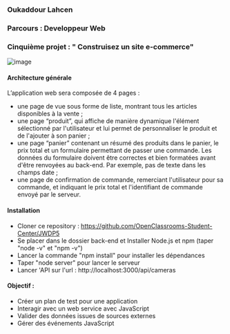 ### Oukaddour Lahcen
### Parcours :  Developpeur Web
### Cinquième projet : " Construisez un site e-commerce"
![image](https://user-images.githubusercontent.com/83468136/131387754-834640ec-d9a4-4786-886b-9acf16811cee.png)

#### Architecture générale
L’application web sera composée de 4 pages :
  - une page de vue sous forme de liste, montrant tous les articles disponibles
à la vente ;
  - une page “produit”, qui affiche de manière dynamique l'élément
sélectionné par l'utilisateur et lui permet de personnaliser le produit et de
l'ajouter à son panier ;
  - une page “panier” contenant un résumé des produits dans le panier, le prix
total et un formulaire permettant de passer une commande. Les données
du formulaire doivent être correctes et bien formatées avant d'être
renvoyées au back-end. Par exemple, pas de texte dans les champs date ;
  - une page de confirmation de commande, remerciant l'utilisateur pour sa
commande, et indiquant le prix total et l'identifiant de commande envoyé
par le serveur.

#### Installation
- Cloner ce repository : https://github.com/OpenClassrooms-Student-Center/JWDP5
- Se placer dans le dossier back-end et Installer Node.js et npm (taper "node -v" et "npm -v")
- Lancer la commande "npm install" pour installer les dépendances
- Taper "node server" pour lancer le serveur
- Lancer 'API sur l'url : http://localhost:3000/api/cameras

#### Objectif :
- Créer un plan de test pour une application
- Interagir avec un web service avec JavaScript
- Valider des données issues de sources externes
- Gérer des événements JavaScript







